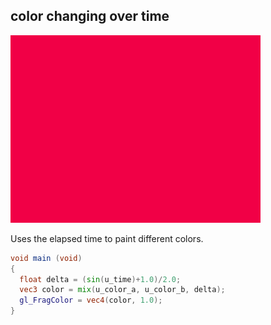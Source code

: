## color changing over time

![color changing image](../../img/1.gif)

Uses the elapsed time to paint different colors.

```glsl
void main (void)
{
  float delta = (sin(u_time)+1.0)/2.0;
  vec3 color = mix(u_color_a, u_color_b, delta);
  gl_FragColor = vec4(color, 1.0); 
}
```


